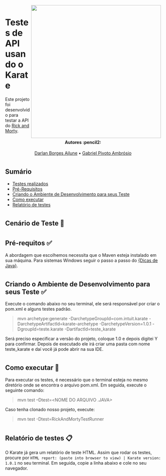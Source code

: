 <img align="right" width="420" height="429.5" src="https://www.freepnglogos.com/uploads/rick-and-morty-png/rick-and-morty-portal-shoes-white-clothing-zavvi-23.png">

# Testes de API usando o Karate

Este projeto foi desenvolvido para testar a API do [Rick and Morty](https://rickandmortyapi.com). 

<h4 align="center"> 
	Autores :pencil2:
</h4>

<p align="center">
 <a href="https://github.com/DarlanAjlune">Darlan Borges Ajlune</a> •
 <a href="https://github.com/GabrielPivoto">Gabriel Pivoto Ambrósio</a> 
</p>

#

## Sumário
* [Testes realizados](#Testes-realizados)
* [Pré-Requisitos](#Pré-requisitos)
* [Criando o Ambiente de Desenvolvimento para seus Teste](#Ambiente-de-Dev)
* [Como executar](#Como-executar)
* [Relatório de testes](#Relatórios)

#
## Cenário de Teste :pencil: <a name="Testes-realizados"></a> 

#
## Pré-requitos :white_check_mark: <a name="Pré-requisitos"></a>
A abordagem que escolhemos necessita que o Maven esteja instalado em sua máquina. Para sistemas Windows seguir o passo a passo do [{Dicas de Java}](https://dicasdejava.com.br/como-instalar-o-maven-no-windows/).
#
## Criando o Ambiente de Desenvolvimento para seus Teste :white_check_mark: <a name="Ambiente-de-Dev"></a>
Execute o comando abaixo no seu terminal, ele será responsável por criar o pom.xml e alguns testes padrão.  
> mvn archetype:generate -DarchetypeGroupId=com.intuit.karate -DarchetypeArtifactId=karate-archetype -DarchetypeVersion=1.0.1 -DgroupId=teste.karate -DartifactId=teste_karate   

Será preciso especificar a versão do projeto, coloque 1.0 e depois digitei Y para confirmar.
Depois de executado ele irá criar uma pasta com nome teste_karate e daí você já pode abrir na sua IDE.
#
## Como executar :rocket: <a name="Como-executar"></a>
Para executar os testes, é necessário que o terminal esteja no mesmo diretório onde se encontra o arquivo pom.xml. Em seguida, execute o seguinte comando:
>mvn test –Dtest=<NOME DO ARQUIVO .JAVA>  

Caso tenha clonado nosso projeto, execute:
>mvn test -Dtest=RickAndMortyTestRunner
#
## Relatório de testes :clipboard: <a name="Relatórios"></a>
O Karate já gera um relatório de teste HTML. Assim que rodar os testes, procure por `HTML report: (paste into browser to view) | Karate version: 1.0.1` no seu terminal. Em seguida, copie a linha abaixo e cole no seu navegador.
#

